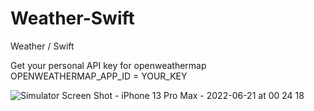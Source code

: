 # Weather-Swift
Weather / Swift

Get your personal API key for openweathermap 
OPENWEATHERMAP_APP_ID = YOUR_KEY

![Simulator Screen Shot - iPhone 13 Pro Max - 2022-06-21 at 00 24 18](https://user-images.githubusercontent.com/76595188/174679526-b83cf78a-f3e6-46ec-8074-e4ce6d91f82a.png)

